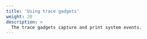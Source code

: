 ```yaml
---
title: 'Using trace gadgets'
weight: 20
description: >
  The trace gadgets capture and print system events.
---
```

